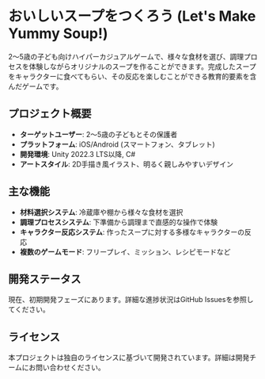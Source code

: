 # おいしいスープをつくろう (Let's Make Yummy Soup!)

2〜5歳の子ども向けハイパーカジュアルゲームで、様々な食材を選び、調理プロセスを体験しながらオリジナルのスープを作ることができます。完成したスープをキャラクターに食べてもらい、その反応を楽しむことができる教育的要素を含んだゲームです。

## プロジェクト概要

- **ターゲットユーザー**: 2〜5歳の子どもとその保護者
- **プラットフォーム**: iOS/Android (スマートフォン、タブレット)
- **開発環境**: Unity 2022.3 LTS以降, C#
- **アートスタイル**: 2D手描き風イラスト、明るく親しみやすいデザイン

## 主な機能

- **材料選択システム**: 冷蔵庫や棚から様々な食材を選択
- **調理プロセスシステム**: 下準備から調理まで直感的な操作で体験
- **キャラクター反応システム**: 作ったスープに対する多様なキャラクターの反応
- **複数のゲームモード**: フリープレイ、ミッション、レシピモードなど

## 開発ステータス

現在、初期開発フェーズにあります。詳細な進捗状況はGitHub Issuesを参照してください。

## ライセンス

本プロジェクトは独自のライセンスに基づいて開発されています。詳細は開発チームにお問い合わせください。